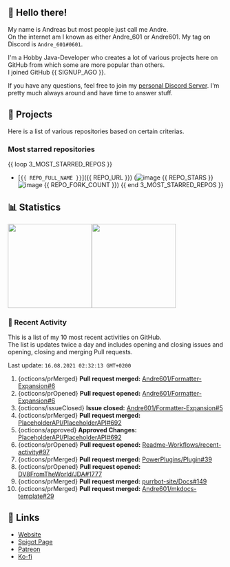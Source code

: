 <!-- Links -->
[purr]: https://purrbot.site
[discord]: https://discord.gg/6dazXp6
[website]: https://andre601.ch
[spigot]: https://www.spigotmc.org/resources/authors/56829/
[patreon]: https://patreon.com/andre_601
[ko-fi]: https://ko-fi.com/andre_601

## 👋 Hello there!
My name is Andreas but most people just call me Andre.  
On the internet am I known as either Andre_601 or Andre601. My tag on Discord is `Andre_601#0601`.

I'm a Hobby Java-Developer who creates a lot of various projects here on GitHub from which some are more popular than others.  
I joined GitHub {{ SIGNUP_AGO }}.

If you have any questions, feel free to join my [personal Discord Server][discord]. I'm pretty much always around and have time to answer stuff.

## 📁 Projects
Here is a list of various repositories based on certain criterias.

### Most starred repositories

{{ loop 3_MOST_STARRED_REPOS }}
- [`{{ REPO_FULL_NAME }}`]({{ REPO_URL }}) (![image](https://cdn.jsdelivr.net/gh/Readme-Workflows/Readme-Icons@main/icons/octicons/StarredRepository.svg) {{ REPO_STARS }} ![image](https://cdn.jsdelivr.net/gh/Readme-Workflows/Readme-Icons@main/icons/octicons/ForkedRepository.svg) {{ REPO_FORK_COUNT }})
{{ end 3_MOST_STARRED_REPOS }}

## 📊 Statistics
<img height="195px" src="https://github-readme-stats.vercel.app/api?username=Andre601&show_icons=true&hide_rank=true&title_color=3498db&bg_color=ffffff00&text_color=718096&disable_animations=true"><img height="195px" src="https://github-readme-stats.vercel.app/api/top-langs?username=Andre601&layout=compact&title_color=3498db&bg_color=ffffff00&text_color=718096">

### 📜 Recent Activity
This is a list of my 10 most recent activities on GitHub.  
The list is updates twice a day and includes opening and closing issues and opening, closing and merging Pull requests.

<!--RECENT_ACTIVITY:last_update-->
Last update: `16.08.2021 02:32:13 GMT+0200`
<!--RECENT_ACTIVITY:last_update_end-->
<!--RECENT_ACTIVITY:start-->
1. {octicons/prMerged} **Pull request merged:** [Andre601/Formatter-Expansion#6](https://github.com/Andre601/Formatter-Expansion/pull/6)
2. {octicons/prOpened} **Pull request opened:** [Andre601/Formatter-Expansion#6](https://github.com/Andre601/Formatter-Expansion/pull/6)
3. {octicons/issueClosed} **Issue closed:** [Andre601/Formatter-Expansion#5](https://github.com/Andre601/Formatter-Expansion/issues/5)
4. {octicons/prMerged} **Pull request merged:** [PlaceholderAPI/PlaceholderAPI#692](https://github.com/PlaceholderAPI/PlaceholderAPI/pull/692)
5. {octicons/approved} **Approved Changes:** [PlaceholderAPI/PlaceholderAPI#692](https://github.com/PlaceholderAPI/PlaceholderAPI/pull/692#pullrequestreview-730134806)
6. {octicons/prOpened} **Pull request opened:** [Readme-Workflows/recent-activity#97](https://github.com/Readme-Workflows/recent-activity/pull/97)
7. {octicons/prMerged} **Pull request merged:** [PowerPlugins/Plugin#39](https://github.com/PowerPlugins/Plugin/pull/39)
8. {octicons/prOpened} **Pull request opened:** [DV8FromTheWorld/JDA#1777](https://github.com/DV8FromTheWorld/JDA/pull/1777)
9. {octicons/prMerged} **Pull request merged:** [purrbot-site/Docs#149](https://github.com/purrbot-site/Docs/pull/149)
10. {octicons/prMerged} **Pull request merged:** [Andre601/mkdocs-template#29](https://github.com/Andre601/mkdocs-template/pull/29)
<!--RECENT_ACTIVITY:end-->

## 🔗 Links
- [Website]
- [Spigot Page][spigot]
- [Patreon]
- [Ko-fi]
